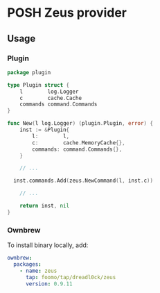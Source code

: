 # POSH Zeus provider

## Usage

### Plugin

```go
package plugin

type Plugin struct {
	l        log.Logger
	c        cache.Cache
	commands command.Commands
}

func New(l log.Logger) (plugin.Plugin, error) {
	inst := &Plugin{
		l:        l,
		c:        cache.MemoryCache{},
		commands: command.Commands{},
	}

	// ...

  inst.commands.Add(zeus.NewCommand(l, inst.c))

	// ...

	return inst, nil
}
```

### Ownbrew

To install binary locally, add:

```yaml
ownbrew:
  packages:
    - name: zeus
      tap: foomo/tap/dreadl0ck/zeus
      version: 0.9.11
```
